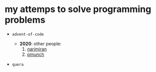 # my attemps to solve programming problems

- `advent-of-code`
  - **2020**:
    other people:
    1. [narimiran](https://github.com/narimiran/AdventOfCode2020)
    2. [pmunch](https://github.com/PMunch/aoc2020)

- `quera` 